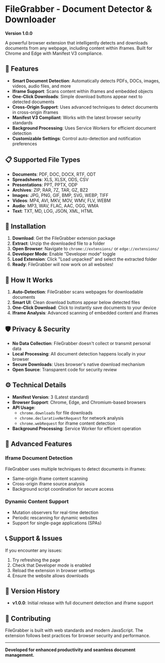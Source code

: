 # FileGrabber - Document Detector & Downloader

**Version 1.0.0**

A powerful browser extension that intelligently detects and downloads documents from any webpage, including content within iframes. Built for Chrome and Edge with Manifest V3 compliance.

## 🚀 Features

- **Smart Document Detection**: Automatically detects PDFs, DOCs, images, videos, audio files, and more
- **Iframe Support**: Scans content within iframes and embedded objects
- **One-Click Downloads**: Simple download buttons appear next to detected documents
- **Cross-Origin Support**: Uses advanced techniques to detect documents in cross-origin iframes
- **Manifest V3 Compliant**: Works with the latest browser security standards
- **Background Processing**: Uses Service Workers for efficient document detection
- **Customizable Settings**: Control auto-detection and notification preferences

## 📋 Supported File Types

- **Documents**: PDF, DOC, DOCX, RTF, ODT
- **Spreadsheets**: XLS, XLSX, ODS, CSV
- **Presentations**: PPT, PPTX, ODP
- **Archives**: ZIP, RAR, 7Z, TAR, GZ, BZ2
- **Images**: JPG, PNG, GIF, BMP, SVG, WEBP, TIFF
- **Videos**: MP4, AVI, MKV, MOV, WMV, FLV, WEBM
- **Audio**: MP3, WAV, FLAC, AAC, OGG, WMA
- **Text**: TXT, MD, LOG, JSON, XML, HTML

## 🔧 Installation

1. **Download**: Get the FileGrabber extension package
2. **Extract**: Unzip the downloaded file to a folder
3. **Open Browser**: Navigate to `chrome://extensions/` or `edge://extensions/`
4. **Developer Mode**: Enable "Developer mode" toggle
5. **Load Extension**: Click "Load unpacked" and select the extracted folder
6. **Ready**: FileGrabber will now work on all websites!

## 🎯 How It Works

1. **Auto-Detection**: FileGrabber scans webpages for downloadable documents
2. **Smart UI**: Clean download buttons appear below detected files
3. **One-Click Download**: Click to instantly save documents to your device
4. **Iframe Analysis**: Advanced scanning of embedded content and iframes

## 🛡️ Privacy & Security

- **No Data Collection**: FileGrabber doesn't collect or transmit personal data
- **Local Processing**: All document detection happens locally in your browser
- **Secure Downloads**: Uses browser's native download mechanism
- **Open Source**: Transparent code for security review

## ⚙️ Technical Details

- **Manifest Version**: 3 (Latest standard)
- **Browser Support**: Chrome, Edge, and Chromium-based browsers
- **API Usage**: 
  - `chrome.downloads` for file downloads
  - `chrome.declarativeNetRequest` for network analysis
  - `chrome.webRequest` for iframe content detection
- **Background Processing**: Service Worker for efficient operation

## 🔄 Advanced Features

### Iframe Document Detection
FileGrabber uses multiple techniques to detect documents in iframes:
- Same-origin iframe content scanning
- Cross-origin iframe source analysis
- Background script coordination for secure access

### Dynamic Content Support
- Mutation observers for real-time detection
- Periodic rescanning for dynamic websites
- Support for single-page applications (SPAs)

## 📞 Support & Issues

If you encounter any issues:
1. Try refreshing the page
2. Check that Developer mode is enabled
3. Reload the extension in browser settings
4. Ensure the website allows downloads

## 🔖 Version History

- **v1.0.0**: Initial release with full document detection and iframe support

## 🤝 Contributing

FileGrabber is built with web standards and modern JavaScript. The extension follows best practices for browser security and performance.

---

**Developed for enhanced productivity and seamless document management.**